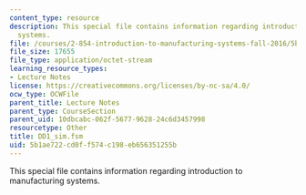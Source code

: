 ```yaml
---
content_type: resource
description: This special file contains information regarding introduction to manufacturing
  systems.
file: /courses/2-854-introduction-to-manufacturing-systems-fall-2016/5b1ae722cd0ff574c198eb656351255b_DD1_sim.fsm
file_size: 17655
file_type: application/octet-stream
learning_resource_types:
- Lecture Notes
license: https://creativecommons.org/licenses/by-nc-sa/4.0/
ocw_type: OCWFile
parent_title: Lecture Notes
parent_type: CourseSection
parent_uid: 10dbcabc-062f-5677-9628-24c6d3457998
resourcetype: Other
title: DD1_sim.fsm
uid: 5b1ae722-cd0f-f574-c198-eb656351255b
---
```

This special file contains information regarding introduction to manufacturing systems.
